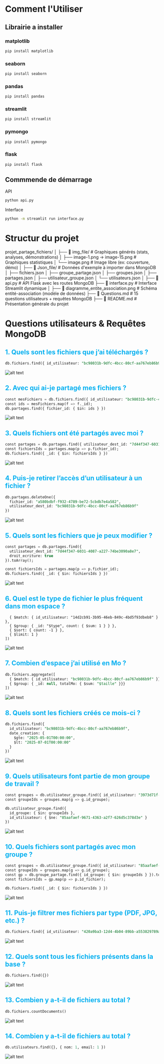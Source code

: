 # Comment l'Utiliser 

## Librairie a installer

### matplotlib
```bash
pip install matplotlib
```

### seaborn
```bash
pip install seaborn
```

### pandas
```bash
pip install pandas
```

### streamlit
```bash
pip install streamlit
```

### pymongo
```bash
pip install pymongo
```

### flask
```bash
pip install flask
```

## Commmende de démarrage

API
```bash
python api.py
```

Interface
```bash
python -m streamlit run interface.py
```

# Structur du projet

projet_partage_fichiers/
│
├── 📂 img_file/ # Graphiques générés (stats, analyses, démonstrations)
│ ├── image-1.png → image-15.png # Graphiques statistiques
│ └── image.png # Image libre (ex: couverture, démo)
│
├── 📂 Json_file/ # Données d'exemple à importer dans MongoDB
│ ├── fichiers.json
│ ├── groupe_partage.json
│ ├── groupes.json
│ ├── partages.json
│ ├── utilisateur_groupe.json
│ └── utilisateurs.json
│
├── 📄 api.py # API Flask avec les routes MongoDB
├── 📄 interface.py # Interface Streamlit dynamique
│
├── 📄 diagramme_entite_association.png # Schéma entité-association (modèle de données)
├── 📄 Questions.md # 15 questions utilisateurs + requêtes MongoDB
├── 📄 README.md # Présentation générale du projet


# Questions utilisateurs & Requêtes MongoDB

## <span style="color:rgb(0, 176, 240)">1. Quels sont les fichiers que j’ai téléchargés ?</span>

```sql
db.fichiers.find({ id_utilisateur: "bc98031b-9dfc-4bcc-80cf-aa767eb86b9f" })
```

![alt text](./img_file/image.png)

## <span style="color:rgb(0, 176, 240)">2. Avec qui ai-je partagé mes fichiers ?</span>

```sql
const mesFichiers = db.fichiers.find({ id_utilisateur: "bc98031b-9dfc-4bcc-80cf-aa767eb86b9f" }).toArray();
const ids = mesFichiers.map(f => f._id);
db.partages.find({ fichier_id: { $in: ids } })
```

![alt text](./img_file/image-1.png)

## <span style="color:rgb(0, 176, 240)">3. Quels fichiers ont été partagés avec moi ?</span>

```sql
const partages = db.partages.find({ utilisateur_dest_id: "7d44f347-6031-4087-a227-74be3090a8e7" }).toArray();
const fichiersIds = partages.map(p => p.fichier_id);
db.fichiers.find({ _id: { $in: fichiersIds } })
```

![alt text](./img_file/image-2.png)

## <span style="color:rgb(0, 176, 240)">4. Puis-je retirer l’accès d’un utilisateur à un fichier ?</span>

```sql
db.partages.deleteOne({
  fichier_id: "a580bdbf-f932-4789-be72-5cbdb7e4a582",
  utilisateur_dest_id: "bc98031b-9dfc-4bcc-80cf-aa767eb86b9f"
})
```

![alt text](./img_file/image-3.png)

## <span style="color:rgb(0, 176, 240)">5. Quels sont les fichiers que je peux modifier ?</span>

```sql
const partages = db.partages.find({
  utilisateur_dest_id: "7d44f347-6031-4087-a227-74be3090a8e7",
  droit_ecriture: true
}).toArray();

const fichiersIds = partages.map(p => p.fichier_id);
db.fichiers.find({ _id: { $in: fichiersIds } })
```

![alt text](./img_file/image-4.png)

## <span style="color:rgb(0, 176, 240)">6. Quel est le type de fichier le plus fréquent dans mon espace ?</span>

```sqldb.fichiers.aggregate([
  { $match: { id_utilisateur: "14d2cb91-3b95-46eb-849c-4bd5f93dbeb8" } },
  { $group: { _id: "$type", count: { $sum: 1 } } },
  { $sort: { count: -1 } },
  { $limit: 1 }
])
```

![alt text](./img_file/image-5.png)

## <span style="color:rgb(0, 176, 240)">7. Combien d’espace j’ai utilisé en Mo ?</span>

```sql
db.fichiers.aggregate([
  { $match: { id_utilisateur: "bc98031b-9dfc-4bcc-80cf-aa767eb86b9f" }},
  { $group: { _id: null, totalMo: { $sum: "$taille" }}}
])
```

![alt text](./img_file/image-6.png)

## <span style="color:rgb(0, 176, 240)">8. Quels sont les fichiers créés ce mois-ci ?</span>

```sql
db.fichiers.find({
  id_utilisateur: "bc98031b-9dfc-4bcc-80cf-aa767eb86b9f",
  date_creation: {
    $gte: "2025-05-01T00:00:00",
    $lt: "2025-07-01T00:00:00"
  }
})
```

![alt text](./img_file/image-7.png)

## <span style="color:rgb(0, 176, 240)">9. Quels utilisateurs font partie de mon groupe de travail ?</span>

```sql
const groupes = db.utilisateur_groupe.find({ id_utilisateur: "3973d71f-8593-4933-8826-046b3d3a44dd" }).toArray();
const groupeIds = groupes.map(g => g.id_groupe);

db.utilisateur_groupe.find({
  id_groupe: { $in: groupeIds },
  id_utilisateur: { $ne: "85aafaef-9671-4363-a2f7-626d5c378d3e" }
})
```

![alt text](./img_file/image-8.png)

## <span style="color:rgb(0, 176, 240)">10. Quels fichiers sont partagés avec mon groupe ?</span>

```sql
const groupes = db.utilisateur_groupe.find({ id_utilisateur: "85aafaef-9671-4363-a2f7-626d5c378d3e" }).toArray();
const groupeIds = groupes.map(g => g.id_groupe);
const gp = db.groupe_partage.find({ id_groupe: { $in: groupeIds } }).toArray();
const fichiersIds = gp.map(p => p.id_fichier);

db.fichiers.find({ _id: { $in: fichiersIds } })
```

![alt text](./img_file/image-9.png)

## <span style="color:rgb(0, 176, 240)">11. Puis-je filtrer mes fichiers par type (PDF, JPG, etc.) ?</span>

```sql
db.fichiers.find({ id_utilisateur: "420a9ba3-12d4-4b04-89bb-a553829789a2", type: "pdf" })
```

![alt text](./img_file/image-10.png)

## <span style="color:rgb(0, 176, 240)">12. Quels sont tous les fichiers présents dans la base ?</span>

```sql
db.fichiers.find({})
```
![alt text](./img_file/image-13.png)

## <span style="color:rgb(0, 176, 240)">1<span style="color:rgb(0, 176, 240)">3. </span>Combien y a-t-il de fichiers au total ?</span>

```sql
db.fichiers.countDocuments()
```

![alt text](./img_file/image-14.png)

## <span style="color:rgb(0, 176, 240)">14. Combien y a-t-il de fichiers au total ?</span>

```sql
db.utilisateurs.find({}, { nom: 1, email: 1 })
```

![alt text](./img_file/image-15.png)
